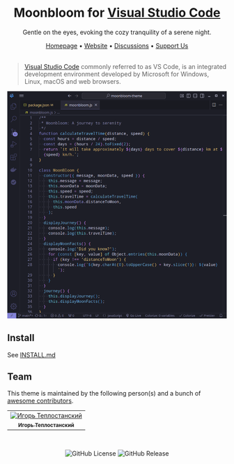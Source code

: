 <div align="center">
  <h1>Moonbloom for <a href="http://code.visualstudio.com">Visual Studio Code</a></h1>
  <p>Gentle on the eyes, evoking the cozy tranquility of a serene night.</p>
  <span><a href="https://github.com/moonbloom-theme/moonbloom">Homepage</a> • <a href="https://moonbloom.teplostan.ski">Website</a> • <a href="https://github.com/orgs/moonbloom-theme/discussions">Discussions</a> • <a href="https://donate.teplostan.ski">Support Us</a></span>
</div>

<br/>

> [Visual Studio Code](http://code.visualstudio.com) commonly referred to as VS Code, is an integrated development environment developed by Microsoft for Windows, Linux, macOS and web browsers.

<img width="720px" src="./screen.png">

## Install
See [INSTALL.md](./INSTALL.md)

## Team

This theme is maintained by the following person(s) and a bunch of [awesome contributors](https://github.com/moonbloom-theme/visual-studio-code/graphs/contributors).

<!--CONTRIBUTORS_TABLE--><table><tr>
  <td align="center">
    <a href="https://github.com/teplostanski" title="Игорь Теплостанский">
      <img src="https://avatars.githubusercontent.com/u/56846024?v=4" width="42;" alt="Игорь Теплостанский"/>
    <br /><sub><b>Игорь Теплостанский</b></sub>
    </a>
  </td>
</tr></table><!--CONTRIBUTORS_TABLE-END-->

</br>

<p align="center">
  <img alt="GitHub License" src="https://img.shields.io/github/license/moonbloom-theme/visual-studio-code?style=flat-square&labelColor=%231e1f27&color=%23E8C87E">
  <img alt="GitHub Release" src="https://img.shields.io/github/v/release/moonbloom-theme/visual-studio-code?include_prereleases&display_name=release&style=flat-square&labelColor=%231e1f27&color=%23E8C87E">
</p>
